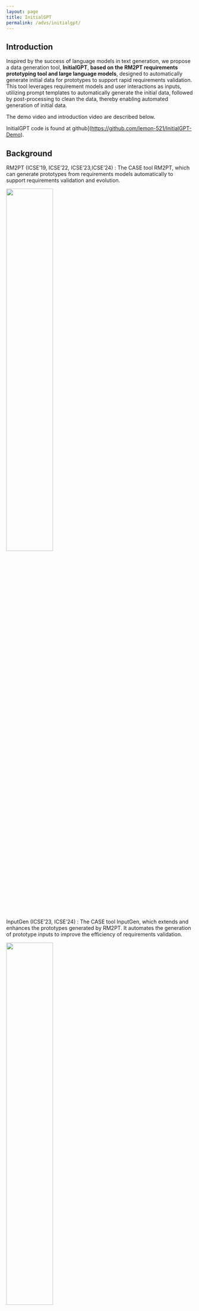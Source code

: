 ```yaml
---
layout: page
title: InitialGPT
permalink: /advs/initialgpt/
---
```


## Introduction

Inspired by the success of language models in text generation, we propose a data generation tool, **InitialGPT**, **based on the RM2PT requirements prototyping tool and large language models**, designed to automatically generate initial data for prototypes to support rapid requirements validation. This tool leverages requirement models and user interactions as inputs, utilizing prompt templates to automatically generate the initial data, followed by post-processing to clean the data, thereby enabling automated generation of initial data. 

The demo video and introduction video are described below.

InitialGPT code is found at github](https://github.com/lemon-521/InitialGPT-Demo).



## Background 

RM2PT (ICSE’19, ICSE’22, ICSE’23,ICSE’24) :  The CASE tool RM2PT, which can generate prototypes from requirements models automatically to support requirements validation and evolution. 

<img src="../../imgs/InputGen/new1.png" alt="" width="50%" height="50%" />

InputGen (ICSE’23, ICSE’24) :  The CASE tool InputGen, which extends and enhances the prototypes generated by RM2PT. It automates the generation of prototype inputs to improve the efficiency of requirements validation.

<img src="../../imgs/InputGen/new2.png" alt="" width="50%" height="50%" />

InitialGPT is a tool that extends the functionality of RM2PT and InputGen. 

<img src="../../imgs/InputGen/new3.png" alt="" width="70%" height="70%" />



## Motivation

**The video cast its motivation is listed as follows (Youtube): **

<iframe class="uk-width-1-3@m" width="560" height="315" src="https://www.youtube.com/embed/6EGOWbwEUnE" frameborder="1" allow="accelerometer; autoplay; encrypted-media; gyroscope; picture-in-picture" allowfullscreen>InitialGPT Youtube Video</iframe>



**InitialGPT's tool demo features as shown below (Youtube):**

<iframe class="uk-width-1-3@m" width="560" height="315" src="https://www.youtube.com/embed/K5lhoRyC4XM" frameborder="1" allow="accelerometer; autoplay; encrypted-media; gyroscope; picture-in-picture" allowfullscreen>InitialGPT Youtube Video</iframe>



## InitialGPT

**InitialGPT** is a data generation tool **based on the RM2PT requirements prototyping tool and large language models** aimed at automating the generation of initial data for prototypes to support rapid requirements validation. 

### Features

**Automatic generation of prompt templates**: On the one hand, InitialGPT extracts domain conceptual information from the requirement model, on the other hand, the tool automatically generates requirement information through interaction with the user, and finally generates prompt templates by combining other pre-processed information.

**Automatic data generation and post-processing**: We design a method to cope with the limitations of api request length and request number of LLMs, and perform data cleansing and re-generation by setting up post-processing rules to ensure that a large amount of reasonable initial data is generated without duplication.

**Data Evaluation**: We propose a set of initial data generation evaluation metrics oriented to requirements validation to ensure data quality.

The workflow of InitialGPT is shown in Fig:

<img src="../../imgs/InputGen/new5.png" alt="" width="80%" height="80%" />

An overview figure of InitialGPT is shown in Fig:

<img src="../../imgs/InputGen/new4.png" alt="" width="80%" height="80%" />



## InitialGPT Installation



### RM2PT with Integration of InitialGPT tool

In the meantime, we've packaged all of the RM2PT integration for the tool [here](https://github.com/lemon-521/InitialGPT-Demo/releases/download/2.0/RM2PT_InitialGPT_win32.win32.x86_64.zip). 



#### Prequest

InitialGPT is an advanced feature of **RM2PT**. We recommend you to use InitialGPT in RM2PT. If you don't have RM2PT, download [here](https://ai4se.com/downloads/).

### Installation

Here is the step-by-step installation. Click [here](https://github.com/lemon-521/InitialGPT-Demo/releases/download/1.0/com.rm2pt.generator.initialgpt.updatesite-1.0.0-SNAPSHOT.zip) to download InitialGPT. Follow the steps below to install.

<img src="../../imgs/InputGen/2offline.png" alt="2offline" width="70%" height="70%" />

<img src="../../imgs/InputGen/InitialGPTchoosepackage1.png" alt="3load" width="70%" height="70%" />

<img src="../../imgs/InputGen/4add.png" alt="4add" width="70%" height="70%" />

<img src="../../imgs/InputGen/InitialGPT333.png" alt="InitialGPT333" width="70%" height="70%" />

<img src="../../imgs/InputGen/6installanyway.png" alt="6installanyway" width="70%" height="70%" />


## InitialGPT Tutorial

You can view the demo video before installing(in the motivation section).

### Prerequest

In order to generate the prototype initial data, you need a requirement model, the **RM2PT project**. For creating or importing a RM2PT project，you can see the tutorial [here](https://ai4se.com/tutorial/user/create_new_project). We recommend importing RM2PT projects from Git, which is avaliable at [CaseStudies](https://github.com/RM2PT/CaseStudies).


### Input of InitialGPT — Requirements Model

<img src="../../imgs/InputGen/InitialGPT_Overview_10.png" alt="InitialGPT_Overview_10" width="70%" height="70%" />

<img src="../../imgs/InputGen/rm.png" alt="rm" width="80%" height="80%" />

The input to InitialGPT is a UML requirements model with OCL constraints. The model includes: a conceptual class diagram, a use case diagram, system sequence diagrams, contracts of and system operations.

- **A conceptual class diagram:** A conceptual class diagram is a concept-relation model, which illustrates abstract and meaningful concepts and their relations in the problem domain, in which the concepts are specified as classes, the relations of the concepts are specified as the associations between the classes, and the properties of the concepts are specified as the attributes of the classes.

- **A use case diagram:** A use case diagram captures domain processes as use cases in terms of interactions between the system and its users. It contains a set of use cases for a system, actors represented a type of users of the system or external systems that the system interacts with, the relations between the actors and these use cases, and relations among use cases.

- **System sequence diagrams:** A system sequence diagram describes a particular domain process of a use case. It contains the actors that interact with the system, the system and the system events that the actors generate, their order, and inter-system events. Compared with the sequence diagram in design models, a system sequence diagram treats all systems as a black box and contains system events across the system boundary between actors and systems without object lifelines and internal interactions between objects.

- **Contracts of system operations:** The contract of a system operation specifies the conditions that the state of the system is assumed to satisfy before the execution of the system operation, called the pre-condition and the conditions that the system state is required to satisfy after the execution (if it terminated), called the post-condition of the system operation. Typically, the pre-condition specifies the properties of the system state that need to be checked when system operation is to be executed, and the postcondition defines the possible changes that the execution of the system operation is to realize.

### Input of InitialGPT — Prompt Template
A good prompt template approach is the key to data generation, which can effectively prompt the large language model to generate data so as to better utilize the performance of the large model. 

Since ChatGPT has the limitation of data response time and length for the api usage, we have designed two sets of templates for ChatGPT, which are used for generating general amount of data and large amount of data respectively.

<img src="../../imgs/InputGen/InitialGPT_Overview11.png.png" alt="InitialGPT_Overview11" width="70%" height="70%" />

### Prompt Template

We have designed a corresponding prompt generation template as shown in the figure:

<img src="../../imgs/InputGen/new15.png" alt="InitialGPT_Overview11" width="80%" height="80%" />

#### General Prompt Template

The general prompt template consists of three main components. The Initial Information Prompt is a well-tested general prompt, the Input section consists of user interaction information and domain entity information automatically generated by the requirements model, and the Output section specifies the format of the output data.
<img src="../../imgs/InputGen/GeneralFarmat.png" alt="GeneralFarmat" width="70%" height="70%" />

#### Large Prompt Template
The Large Data Amount Prompt Template is similar to the General Prompt Template, but is generated for a single entity, 40 at one time, and post-processed until the final required number is fully generated.
<img src="../../imgs/InputGen/largeFarmat.png" alt="largeFarmat" width="70%" height="70%" />

### 1) Generate a prototype from the requirement model
After you import a requirements model, first, we use the RM2PT to generate a prototype from the requirements model by right click on `cocome.remodel` -> `RM2PT`-> `OO Prototype`-> ` Generate Desktop Prototype`

<img src="../../imgs/InputGen/10generateprototype.png" alt="10generateprototype" width="70%" height="70%" />

### 2) Run the InitialGPT tool to refactor and enhance the prototype
after you generate a prototype, we use the InitialGPT to refactor the prototype from the requirements model by right click on `cocome.remodel` -> `RM2PT-dev`-> `InitialGPT`, and update the project.

<img src="../../imgs/InputGen/InitialGPT9refactor.png" alt="InitialGPT9refactor" width="70%" height="70%" />

### 3) The third step is to run the refactored prototype
Run the refactored prototype to validate the requirements by right click on `COCOMEPrototype` -> `pom.xml`-> `run`-> `maven build`
.
<img src="../../imgs/InputGen/8runprototype.png" alt="8runprototype" width="70%" height="70%" />

### 4) Generate the initial data to validate the requirements.


### The Output of InitialGPT

After automatically refactoring and enhancing the generated prototype by the tool InitialGPT, the enhanced prototype contains two advantages as follows:

- **Automatic initial data generation of prototypes**. The enhanced prototypes can automatically generate large amounts of prototype initial data for requirements validation via a large language model.

- **Automatic Data Prompts Generation for large language models**. A method is proposed to automatically generate prompts for large language models based on the requirement model, aiming to prompt GPT-3.5 to generate more compliant, reasonable, and effective data that satisfies the requirements.

- **Automated evaluation of generated data**. To facilitate users in quickly understanding data quality, we have designed an automatic evaluation feature based on specific metrics.


### For the CoCoME example
In the system status, Click on the initial data generation button and in the data generation screen
<img src="../../imgs/InputGen/InitialGPT_chushi.png" alt="InitialGPT_chushi" width="70%" height="70%" />

1. The first step is to select a model. The current models used are gpt-4o, gpt-4 and gpt-3.5-turbo; more large language models will be added later.

  <img src="../../imgs/InputGen/new6.png" alt="new6" width="70%" height="70%" />

  <img src="../../imgs/InputGen/new7.png" alt="" width="70%" height="70%" />

  

2. Click on Generate Settings and then choose whether to use a proxy on the pop-up page. If you do, please delete "no" and fill in your own proxy port, then fill in your openai key.

   here you can set the number of entities we want to generate for each entity. Also, you can add as many prompts as you want to the note box.

   <img src="../../imgs/InputGen/new8.png" alt="" width="70%" height="70%" />

   

3. After the settings have been input, click on the Generate Prompt button and Prompt will be generated automatically. If you are not satisfied with the generated prompt template, you can further modify it. 

  <img src="../../imgs/InputGen/new9.png" alt="" width="70%" height="70%" />

4. Then, click the "Generation" button. Here, you can see the time corresponding to the number of generated entities we have tested.
    <img src="../../imgs/InputGen/InitialGPT_generate7.png" alt="InitialGPT_generate7" width="70%" height="70%" />

5. After successful generation, you can view the generated entities in the table view or yaml view, and you can also modify them to better match your requirements. 

   <img src="../../imgs/InputGen/new10.png" alt="InitialGPT_generate7" width="70%" height="70%" />

6. To facilitate users in quickly understanding data quality, we have designed an automatic evaluation feature based on specific metrics. You can click the "Automatic Evaluation" button to view the generated data on the panel. To start the evaluation, click the "Evaluation" button on the right.

  <img src="../../imgs/InputGen/new11.png" alt="InitialGPT_generate7" width="50%" height="50%" />

7. Until completion of the evaluation, the evaluation results will be displayed on the panel. 

  <img src="../../imgs/InputGen/new12.png" alt="InitialGPT_generate7" width="50%" height="50%" />

8. If you are dissatisfied with the data quality, you may click the "Regenerate" button on the right. Once the data is regenerated, it can be viewed in the table.

  <img src="../../imgs/InputGen/new13.png" alt="InitialGPT_generate7" width="50%" height="50%" />

9. 

10. Finally, click on the "load data" button to import the initial data into the prototype.
    <img src="../../imgs/InputGen/new10.png" alt="InitialGPT_generate8" width="70%" height="70%" />

11. At the same time, the generated data is saved, and you can click on the Load File button to load the file directly next time without having to generate it again. 
      <img src="../../imgs/InputGen/InitialGPT_load.png" alt="InitialGPT_load" width="70%" height="70%" />

For more details, please see [CaseStudies](https://github.com/RM2PT/CaseStudies).



### InitialGPT Evalution

#### Case Studies
In this section, we first present the case studies and then show the evaluation results based on the case studies.

This paragraph discusses the reuse of four case studies to demonstrate the validity and functionality of InitialGPT. The case studies include systems that are widely used in daily life, namely a supermarket system (CoCoME), a library management system (LibMS), an automated teller machine (ATM) and a loan processing system (LoanPS). 
More details of the requirements models can be found at GitHub https://github.com/RM2PT/CaseStudies. 

The complexity of these requirement models is shown in Table 1. InitialGPT's experimental settings are 2.8GHz Intel Core i5, 16GB DDR3, JDK 11 (JDK 11 has been embedded directly into RM2PT). The large model is tested using the api of  gpt-4o,gpt-4 and gpt-3.5-turbo. 
We have a concise training on utilizing CASE tools for requirements validation. 

<img src="../../imgs/InputGen/InitialGPT_table1.png" alt="InitialGPT_table1" width="70%" height="70%" />


#### Evaluation Results
In this section, we first present the case studies and then show the evaluation indicators with evaluation results based on the case studies.

#### Efficiency Experments：

InitialGPT can refactor the prototype generated by RM2PT in combination with gpt to automatically generate the initial data. 
In order to assess effectiveness, we conducte a comparison between two versions: 

(1) **The prototype generated by RM2PT tool** and (2) **The improved prototype that refactoring by InitialGPT**. 

The experiments involve validating requirements through the generation of initial data using InitialGPT or manual writing of initial data. The results of the experiments are shown in Table II.

<img src="../../imgs/InputGen/InitialGPT_table2.png" alt="InitialGPT_table2" width="70%" height="70%" />

We calculate the time efficiency of using the prototype for requirements validation. As shown in Table 3 on average, it takes a developer **29.37 minutes to write 100 initial entities data, while ChatGPT takes only 2.96 minutes to automatically generate**, and the enhanced prototype is able to **improve the efficiency of requirements validation by 6x times **over a manually written prototype, and **the more initial data required, the more time is saved**.

<img src="../../imgs/InputGen/InitialGPT_table3.png" alt="InitialGPT_table3" width="70%" height="70%" />



#### Quality Evaluation 

At the same time, we also evaluate the quality of GPT-generated data. For the evaluation of data quality, we propose **10 evaluation dimensions with 15 evaluation indicators**. 

**Evaluation indicators for data quality**

The detailed evaluation dimensions and evaluation indicators are shown in the figure:

<img src="../../imgs/InputGen/InitialGPT_table5.png" alt="InitialGPT_table5" width="100%" height="85%" />



**Evaluation Rule for data quality** 

The evaluation rule is a **5-point** scale, where the score of each indicator is calculated and then the total score is calculated based on the corresponding weights.  

The evaluation rule is a 5-point scale, using the "Number of Entities Coverage" as an example.
5 points: The data cover all entities and there are enough of each.
4 points: The data covers most entities, but the number of entities is sufficient.
3 points: The data covers most of the entities, but there are some omissions in the number of entities generated.
2 points: The data covers a basic range of entities and there are omissions in the number of entities generated.
1 point: The data covers very few entities and the number of entities generated is small.
0 points: The data does not cover any entities or the data is not available at all.
From high to low, a score of 5 indicates that the data fully meets the requirements of the evaluation indicators, a score of 1 indicates that the data rarely meets the requirements of the evaluation indicators, and a score of 0 indicates that the data does not meet the requirements of the evaluation indicators at all and is not available.




#### Results of data quality evaluation

We conducted three experiments as shown in Table IV. 

Table IV show that the quality of data generated by GPT-4 is better than GPT-3.5-turbo, which is basically similar to the quality of manually written data. 

<img src="../../imgs/InputGen/new14.png" alt="InitialGPT_table4" width="70%" height="70%" />

For more details, the manually written initial CoCoME data and the GPT-generated initial data are  [here](https://github.com/lemon-521/InitialGPT/releases/download/V2.0.1/Data.zip).

